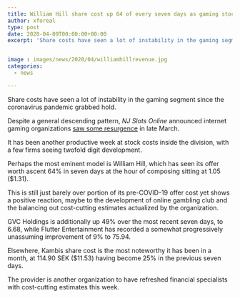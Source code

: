 ```yaml
---
title: William Hill share cost up 64 of every seven days as gaming stocks rise
author: xforeal 
type: post
date: 2020-04-09T00:00:00+00:00
excerpt: 'Share costs have seen a lot of instability in the gaming segment since the coronavirus pandemic took hold '


image : images/news/2020/04/williamhillrevenue.jpg
categories:
  - news

---
```

Share costs have seen a lot of instability in the gaming segment since the coronavirus pandemic grabbed hold. 

Despite a general descending pattern, _NJ Slots Online_ announced internet gaming organizations [saw some resurgence][1] in late March. 

It has been another productive week at stock costs inside the division, with a few firms seeing twofold digit development. 

Perhaps the most eminent model is William Hill, which has seen its offer worth ascent 64&percnt; in seven days at the hour of composing sitting at 1.05 ($1.31). 

This is still just barely over portion of its pre-COVID-19 offer cost yet shows a positive reaction, maybe to the development of online gambling club and the balancing out cost-cutting estimates actualized by the organization. 

GVC Holdings is additionally up 49&percnt; over the most recent seven days, to 6.68, while Flutter Entertainment has recorded a somewhat progressively unassuming improvement of 9&percnt; to 75.94. 

Elsewhere, Kambis share cost is the most noteworthy it has been in a month, at 114.90 SEK ($11.53) having become 25&percnt; in the previous seven days. 

The provider is another organization to have refreshed financial specialists with cost-cutting estimates this week.

 [1]: #